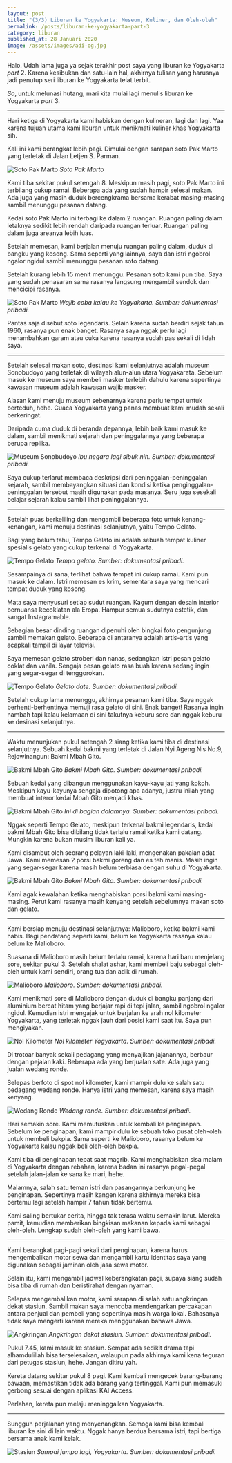 ```yaml
---
layout: post
title: "(3/3) Liburan ke Yogyakarta: Museum, Kuliner, dan Oleh-oleh"
permalink: /posts/liburan-ke-yogyakarta-part-3
category: liburan
published_at: 28 Januari 2020
image: /assets/images/adi-og.jpg
---
```


Halo. Udah lama juga ya sejak terakhir post saya yang liburan ke Yogyakarta *part* 2. Karena kesibukan dan satu-lain hal, akhirnya tulisan yang harusnya jadi penutup seri liburan ke Yogyakarta telat terbit.

*So*, untuk melunasi hutang, mari kita mulai lagi menulis liburan ke Yogyakarta *part* 3.
<!--more-->
***

Hari ketiga di Yogyakarta kami habiskan dengan kulineran, lagi dan lagi. Yaa karena tujuan utama kami liburan untuk menikmati kuliner khas Yogyakarta sih.

Kali ini kami berangkat lebih pagi. Dimulai dengan sarapan soto Pak Marto yang terletak di Jalan Letjen S. Parman.

![Soto Pak Marto](/assets/images/2023/05/soto-pak-marto.jpeg)
*Soto Pak Marto*

Kami tiba sekitar pukul setengah 8. Meskipun masih pagi, soto Pak Marto ini terbilang cukup ramai. Beberapa ada yang sudah hampir selesai makan. Ada juga yang masih duduk bercengkrama bersama kerabat masing-masing sambil menunggu pesanan datang.

Kedai soto Pak Marto ini terbagi ke dalam 2 ruangan. Ruangan paling dalam letaknya sedikit lebih rendah daripada ruangan terluar. Ruangan paling dalam juga areanya lebih luas.

Setelah memesan, kami berjalan menuju ruangan paling dalam, duduk di bangku yang kosong. Sama seperti yang lainnya, saya dan istri ngobrol ngalor ngidul sambil menunggu pesanan soto datang.

Setelah kurang lebih 15 menit menunggu. Pesanan soto kami pun tiba. Saya yang sudah penasaran sama rasanya langsung mengambil sendok dan mencicipi rasanya.

![Soto Pak Marto](/assets/images/2023/05/soto-pak-marto-2.jpeg)
*Wajib coba kalau ke Yogyakarta. Sumber: dokumentasi pribadi.*

Pantas saja disebut soto legendaris. Selain karena sudah berdiri sejak tahun 1960, rasanya pun enak banget. Rasanya saya nggak perlu lagi menambahkan garam atau cuka karena rasanya sudah pas sekali di lidah saya.

***

Setelah selesai makan soto, destinasi kami selanjutnya adalah museum Sonobudoyo yang terletak di wilayah alun-alun utara Yogyakarata. Sebelum masuk ke museum saya membeli masker terlebih dahulu karena sepertinya kawasan museum adalah kawasan wajib masker.

Alasan kami menuju museum sebenarnya karena perlu tempat untuk berteduh, hehe. Cuaca Yogyakarta yang panas membuat kami mudah sekali berkeringat.

Daripada cuma duduk di beranda depannya, lebih baik kami masuk ke dalam, sambil menikmati sejarah dan peninggalannya yang beberapa berupa replika.

![Museum Sonobudoyo](/assets/images/2023/05/museum-sonobudoyo.jpeg)
*Ibu negara lagi sibuk nih. Sumber: dokumentasi pribadi.*

Saya cukup terlarut membaca deskripsi dari peninggalan-peninggalan sejarah, sambil membayangkan situasi dan kondisi ketika penginggalan-peninggalan tersebut masih digunakan pada masanya. Seru juga sesekali belajar sejarah kalau sambil lihat peninggalannya.

***

Setelah puas berkeliling dan mengambil beberapa foto untuk kenang-kenangan, kami menuju destinasi selanjutnya, yaitu Tempo Gelato.

Bagi yang belum tahu, Tempo Gelato ini adalah sebuah tempat kuliner spesialis gelato yang cukup terkenal di Yogyakarta.

![Tempo Gelato](/assets/images/2023/05/tempo-gelato.jpeg)
*Tempo gelato. Sumber: dokumentasi pribadi.*

Sesampainya di sana, terlihat bahwa tempat ini cukup ramai. Kami pun masuk ke dalam. Istri memesan es krim, sementara saya yang mencari tempat duduk yang kosong.

Mata saya menyusuri setiap sudut ruangan. Kagum dengan desain interior bernuansa kecoklatan ala Eropa. Hampur semua sudutnya estetik, dan sangat Instagramable.

Sebagian besar dinding ruangan dipenuhi oleh bingkai foto pengunjung sambil memakan gelato. Beberapa di antaranya adalah artis-artis yang acapkali tampil di layar televisi.

Saya memesan gelato stroberi dan nanas, sedangkan istri pesan gelato coklat dan vanila. Sengaja pesan gelato rasa buah karena sedang ingin yang segar-segar di tenggorokan.

![Tempo Gelato](/assets/images/2023/05/gelato-date.jpeg)
*Gelato date. Sumber: dokumentasi pribadi.*

Setelah cukup lama menunggu, akhirnya pesanan kami tiba. Saya nggak berhenti-berhentinya memuji rasa gelato di sini. Enak banget! Rasanya ingin nambah tapi kalau kelamaan di sini takutnya keburu sore dan nggak keburu ke desinasi selanjutnya.

***

Waktu menunjukan pukul setengah 2 siang ketika kami tiba di destinasi selanjutnya. Sebuah kedai bakmi yang terletak di Jalan Nyi Ageng Nis No.9, Rejowinangun: Bakmi Mbah Gito.

![Bakmi Mbah Gito](/assets/images/2023/05/bakmi-mbah-gito.jpeg)
*Bakmi Mbah Gito. Sumber: dokumentasi pribadi.*

Sebuah kedai yang dibangun menggunakan kayu-kayu jati yang kokoh. Meskipun kayu-kayunya sengaja dipotong apa adanya, justru inilah yang membuat interor kedai Mbah Gito menjadi khas.

![Bakmi Mbah Gito](/assets/images/2023/05/interior-bakmi-mbah-gito.jpeg)
*Ini di bagian dalamnya. Sumber: dokumentasi pribadi.*

Nggak seperti Tempo Gelato, meskipun terkenal bakmi legendaris, kedai bakmi Mbah Gito bisa dibilang tidak terlalu ramai ketika kami datang. Mungkin karena bukan musim liburan kali ya.

Kami disambut oleh seorang pelayan laki-laki, mengenakan pakaian adat Jawa. Kami memesan 2 porsi bakmi goreng dan es teh manis. Masih ingin yang segar-segar karena masih belum terbiasa dengan suhu di Yogyakarta.

![Bakmi Mbah Gito](/assets/images/2023/05/bakmi-mbah-gito-2.jpeg)
*Bakmi Mbah Gito. Sumber: dokumentasi pribadi.*

Kami agak kewalahan ketika menghabiskan porsi bakmi kami masing-masing. Perut kami rasanya masih kenyang setelah sebelumnya makan soto dan gelato.

***

Kami bersiap menuju destinasi selanjutnya: Malioboro, ketika bakmi kami habis. Bagi pendatang seperti kami, belum ke Yogyakarta rasanya kalau belum ke Malioboro.

Suasana di Malioboro masih belum terlalu ramai, karena hari baru menjelang sore, sekitar pukul 3. Setelah shalat ashar, kami membeli baju sebagai oleh-oleh untuk kami sendiri, orang tua dan adik di rumah.

![Malioboro](/assets/images/2023/05/malioboro.jpeg)
*Malioboro. Sumber: dokumentasi pribadi.*

Kami menikmati sore di Malioboro dengan duduk di bangku panjang dari aluminium bercat hitam yang berjajar rapi di tepi jalan, sambil ngobrol ngalor ngidul. Kemudian istri mengajak untuk berjalan ke arah nol kilometer Yogyakarta, yang terletak nggak jauh dari posisi kami saat itu. Saya pun mengiyakan.

![Nol Kilometer](/assets/images/2023/05/nol-km-yogya.jpeg)
*Nol kilometer Yogyakarta. Sumber: dokumentasi pribadi.*

Di trotoar banyak sekali pedagang yang menyajikan jajanannya, berbaur dengan pejalan kaki. Beberapa ada yang berjualan sate. Ada juga yang jualan wedang ronde.

Selepas berfoto di spot nol kilometer, kami mampir dulu ke salah satu pedagang wedang ronde. Hanya istri yang memesan, karena saya masih kenyang.

![Wedang Ronde](/assets/images/2023/05/wedang-ronde.jpeg)
*Wedang ronde. Sumber: dokumentasi pribadi.*

Hari semakin sore. Kami memutuskan untuk kembali ke penginapan. Sebelum ke penginapan, kami mampir dulu ke sebuah toko pusat oleh-oleh untuk membeli bakpia. Sama seperti ke Malioboro, rasanya belum ke Yogyakarta kalau nggak beli oleh-oleh bakpia.

Kami tiba di penginapan tepat saat magrib. Kami menghabiskan sisa malam di Yogyakarta dengan rebahan, karena badan ini rasanya pegal-pegal setelah jalan-jalan ke sana ke mari, hehe.

Malamnya, salah satu teman istri dan pasangannya berkunjung ke penginapan. Sepertinya masih kangen karena akhirnya mereka bisa bertemu lagi setelah hampir 7 tahun tidak bertemu.

Kami saling bertukar cerita, hingga tak terasa waktu semakin larut. Mereka pamit, kemudian memberikan bingkisan makanan kepada kami sebagai oleh-oleh. Lengkap sudah oleh-oleh yang kami bawa.

---

Kami berangkat pagi-pagi sekali dari penginapan, karena harus mengembalikan motor sewa dan mengambil kartu identitas saya yang digunakan sebagai jaminan oleh jasa sewa motor.

Selain itu, kami mengambil jadwal keberangkatan pagi, supaya siang sudah bisa tiba di rumah dan beristirahat dengan nyaman.

Selepas mengembalikan motor, kami sarapan di salah satu angkringan dekat stasiun. Sambil makan saya mencoba mendengarkan percakapan antara penjual dan pembeli yang sepertinya masih warga lokal. Bahasanya tidak saya mengerti karena mereka menggunakan bahawa Jawa.

![Angkringan](/assets/images/2023/05/angkringan-dekat-stasiun.jpeg)
*Angkringan dekat stasiun. Sumber: dokumentasi pribadi.*

Pukul 7.45, kami masuk ke stasiun. Sempat ada sedikit drama tapi alhamdulillah bisa terselesaikan, walaupun pada akhirnya kami kena teguran dari petugas stasiun, hehe. Jangan ditiru yah.

Kereta datang sekitar pukul 8 pagi. Kami kembali mengecek barang-barang bawaan, memastikan tidak ada barang yang tertinggal. Kami pun memasuki gerbong sesuai dengan aplikasi KAI Access.

Perlahan, kereta pun melaju meninggalkan Yogyakarta.

***

Sungguh perjalanan yang menyenangkan. Semoga kami bisa kembali liburan ke sini di lain waktu. Nggak hanya berdua bersama istri, tapi bertiga bersama anak kami kelak.

![Stasiun](/assets/images/2023/05/stasiun-yogyakarta.jpeg)
*Sampai jumpa lagi, Yogyakarta. Sumber: dokumentasi pribadi.*
